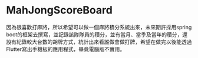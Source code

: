 # MahJongScoreBoard

因為很喜歡打麻將，所以希望可以做一個麻將積分系統出來，未來期許採用spring boot的框架去撰寫，並記錄該隊隊員的積分，並有當月、當季及當年的積分，還設有紀錄較大台數的胡牌方式，統計出來看誰做會做打牌，希望在做完以後能透過Flutter寫出手機板的應用程式，畢竟電腦版不實用。
